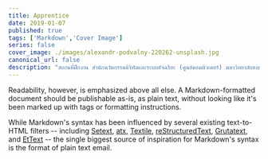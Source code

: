 ```yaml
---
title: Apprentice
date: 2019-01-07
published: true
tags: ['Markdown','Cover Image']
series: false
cover_image: ./images/alexandr-podvalny-220262-unsplash.jpg
canonical_url: false
description: "สถานที่ฝึกงาน สำนักนวัตกรรมดิจิทัลและระบบอัจฉริยะ (ศูนย์คอมพิวเตอร์) มหาวิทยาลัยสงขลานครินทร์ งานที่ได้รับมอบหมายได้แก่ Penetration Testing หรือ การทดสอบระบบตรวจสอบช่องโหว่ ให้กับเว็บไซต์ขของทางมหาวิทยาลัยสงขลานครินทร์เพื่อแก้ไขช่องโหว่ต่างๆที่อาจเกิดภัยคุกคามหรือการโจมตีต่างๆได้"
---
```


Readability, however, is emphasized above all else. A Markdown-formatted
document should be publishable as-is, as plain text, without looking
like it's been marked up with tags or formatting instructions. 

While Markdown's syntax has been influenced by several existing text-to-HTML filters -- including [Setext](http://docutils.sourceforge.net/mirror/setext.html), [atx](http://www.aaronsw.com/2002/atx/), [Textile](http://textism.com/tools/textile/), [reStructuredText](http://docutils.sourceforge.net/rst.html),
[Grutatext](http://www.triptico.com/software/grutatxt.html), and [EtText](http://ettext.taint.org/doc/) -- the single biggest source of
inspiration for Markdown's syntax is the format of plain text email.


